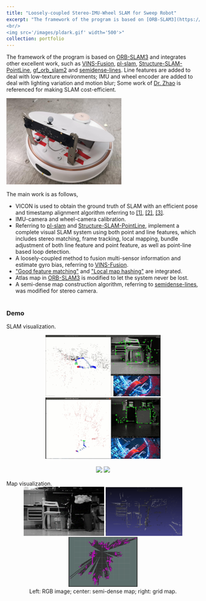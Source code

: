 ```yaml
---
title: "Loosely-coupled Stereo-IMU-Wheel SLAM for Sweep Robot"
excerpt: "The framework of the program is based on [ORB-SLAM3](https://github.com/UZ-SLAMLab/ORB_SLAM3.git) and integrates other excellent work, such as [VINS-Fusion](https://github.com/HKUST-Aerial-Robotics/VINS-Fusion.git), [pl-slam](https://github.com/rubengooj/pl-slam.git), [Structure-SLAM-PointLine](https://github.com/yanyan-li/Structure-SLAM-PointLine.git), [gf_orb_slam2](https://github.com/ivalab/gf_orb_slam2.git) and [semidense-lines](https://github.com/shidahe/semidense-lines.git). Line features are added to deal with low-texture environments; IMU and wheel encoder are added to deal with lighting variation and motion blur; Some work of [Dr. Zhao](https://github.com/YipuZhao) is referenced for making SLAM cost-efficient.
<br/>
<img src='/images/pldark.gif' width='500'>"
collection: portfolio
---
```


The framework of the program is based on [ORB-SLAM3](https://github.com/UZ-SLAMLab/ORB_SLAM3.git) and integrates other excellent work, such as [VINS-Fusion](https://github.com/HKUST-Aerial-Robotics/VINS-Fusion.git), [pl-slam](https://github.com/rubengooj/pl-slam.git), [Structure-SLAM-PointLine](https://github.com/yanyan-li/Structure-SLAM-PointLine.git), [gf_orb_slam2](https://github.com/ivalab/gf_orb_slam2.git) and [semidense-lines](https://github.com/shidahe/semidense-lines.git). Line features are added to deal with low-texture environments; IMU and wheel encoder are added to deal with lighting variation and motion blur; Some work of [Dr. Zhao](https://github.com/YipuZhao) is referenced for making SLAM cost-efficient.

<img src='/images/sweeprobot.jpg' width='300'>

The main work is as follows,
+ VICON is used to obtain the ground truth of SLAM with an efficient pose and timestamp alignment algorithm referring to [[1]](https://igl.ethz.ch/projects/ARAP/svd_rot.pdf), [[2]](https://ntrs.nasa.gov/archive/nasa/casi.ntrs.nasa.gov/20070017872.pdf), [[3]](https://furgalep.github.io/bib/furgale_iros13.pdf).
+ IMU-camera and wheel-camera calibration.
+ Referring to [pl-slam](https://github.com/rubengooj/pl-slam.git) and [Structure-SLAM-PointLine](https://github.com/yanyan-li/Structure-SLAM-PointLine.git), implement a complete visual SLAM system using both point and line features, which includes stereo matching, frame tracking, local mapping, bundle adjustment of both line feature and point feature, as well as point-line based loop detection.
+ A loosely-coupled method to fusion multi-sensor information and estimate gyro bias, referring to [VINS-Fusion](https://github.com/HKUST-Aerial-Robotics/VINS-Fusion.git).
+ ["Good feature matching"](https://arxiv.org/abs/2001.00714) and ["Local map hashing"](https://ieeexplore.ieee.org/document/8794046) are integrated.
+ Atlas map in [ORB-SLAM3](https://arxiv.org/pdf/2007.11898.pdf) is modified to let the system never be lost.
+ A semi-dense map construction algorithm, referring to [semidense-lines](https://github.com/shidahe/semidense-lines.git), was modified for stereo camera.
  <br/>
  <br/>

### Demo

SLAM visualization.
<div align=center >
    <img src="/images/ptlight.gif" width="300"/>    <img src="/images/ptdark.gif" width="300"/> 
</div>

<br/>
<div align=center >
    <img src="/images/pllight.gif" width="300"/>    <img src="/images/pldark.gif" width="300"/> 
</div>

<br/>
Map visualization.
<div align=center >
    <img src="/images/origin.png" width="210"/>  <img src="/images/semidense.png" width="200"/>  <img src="/images/grid.png" width="180"/>
</div>
<div align=center >
Left: RGB image; center: semi-dense map; right: grid map.
</div>
